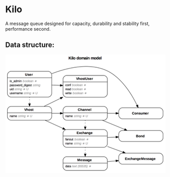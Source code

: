 
# Kilo

A message queue designed for capacity, durability and stability first, performance second.

## Data structure:

![robot](domain-model-erd.png)
